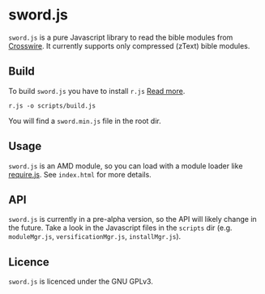 sword.js
=======

```sword.js``` is a pure Javascript library to read the bible modules from [Crosswire](http://crosswire.org/sword). It currently supports only compressed (zText) bible modules.

Build
-----

To build ```sword.js``` you have to install ```r.js``` [Read more](http://requirejs.org/docs/optimization.html#download).

```r.js -o scripts/build.js```

You will find a ```sword.min.js``` file in the root dir.

Usage
-----

```sword.js``` is an AMD module, so you can load with a module loader like [require.js](http://requirejs.org/). See ```index.html``` for more details.

API
---

```sword.js``` is currently in a pre-alpha version, so the API will likely change in the future. Take a look in the Javascript files in the ```scripts``` dir (e.g. ```moduleMgr.js```, ```versificationMgr.js```, ```installMgr.js```).

Licence
-------

```sword.js``` is licenced under the GNU GPLv3.